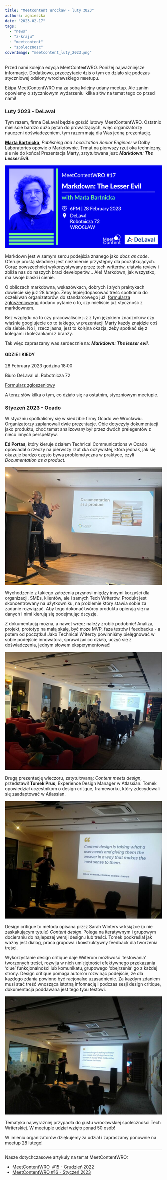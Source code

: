 ```yaml
---
title: "Meetcontent Wrocław - luty 2023"
authors: agnieszka
date: "2023-02-17"
tags:
  - "news"
  - "z-kraju"
  - "meetcontent"
  - "spolecznosc"
coverImage: "meetcontent_luty_2023.png"
---
```


Przed nami kolejna edycja MeetContentWRO. Poniżej najważniejsze informacje.
Dodatkowo, przeczytacie dziś o tym co działo się podczas styczniowej odsłony
wrocławskiego meetupu.

<!--truncate-->

Ekipa MeetContentWRO ma za sobą kolejny udany meetup. Ale zanim opowiemy o
styczniowym wydarzeniu, kilka słów na temat tego co przed nami!

### Luty 2023 - DeLaval

Tym razem, firma DeLaval będzie gościć lutowy MeetContentWRO. Ostatnio mieliście
bardzo dużo pytań do prowadzących, więc organizatorzy nauczeni doświadczeniem,
tym razem mają dla Was jedną prezentację.

[**Marta Bartnicka**](https://www.linkedin.com/in/marta-bartnicka-713969/),
_Publishing and Localization Senior Engineer_ w Dolby Laboratories opowie o
Markdownie. Temat na pierwszy rzut oka techniczny, ale nie do końca! Prezentacja
Marty, zatytułowana jest: **_Markdown: The Lesser Evil_**.

![](images/MeetContentWRO-17-Promo-pic.png)

Markdown jest w samym sercu podejścia znanego jako _docs as code_. Oferuje
prostą składnię i jest niezmiernie przystępny dla początkujących. Coraz
powszechniej wykorzystywany przez tech writerów, ułatwia review i zbliża nas do
naszych braci developerów… Ale! Markdown, jak wszystko, ma swoje blaski i
cienie.

O obliczach markdowna, wskazówkach, dobrych i złych praktykach dowiecie się już
28 lutego. Żeby lepiej dopasować treść spotkania do oczekiwań organizatorów, do
standardowego już 
[formularza zgłoszeniowego](https://docs.google.com/forms/d/e/1FAIpQLScpPfZnZekXcR8nKfWMSdLBD-goqHSeSf4ToDZXXhpAv5yGpA/viewform?usp=sf_link)
dodano pytanie o to, czy mieliście już styczność z markdownem.

Bez względu na to czy pracowaliście już z tym językiem znaczników czy właśnie
googlujecie co to takiego, w prezentacji Marty każdy znajdzie coś dla siebie. No
i, rzecz jasna, jest to kolejna okazja, żeby spotkać się z kolegami i
koleżankami z branży.

Tak więc zapraszamy was serdecznie na: **_Markdown: The lesser evil_**.

#### **GDZIE I KIEDY**

28 February 2023 godzina 18:00

Biuro DeLaval ul. Robotnicza 72

[Formularz zgłoszeniowy](https://docs.google.com/forms/d/e/1FAIpQLScpPfZnZekXcR8nKfWMSdLBD-goqHSeSf4ToDZXXhpAv5yGpA/viewform?usp=sf_link)

A teraz słów kilka o tym, co działo się na ostatnim, styczniowym meetupie.

### Styczeń 2023 - Ocado

W styczniu spotkaliśmy się w siedzibie firmy Ocado we Wrocławiu. Organizatorzy
zaplanowali dwie prezentacje. Obie dotyczyły dokumentacji jako produktu, choć
temat analizowany był przez dwóch prelegentów z nieco innych perspektyw.

**Ed Portas**, który kieruje działem Technical Communications w Ocado opowiadał
o rzeczy na pierwszy rzut oka oczywistej, która jednak, jak się okazuje bardzo
często bywa problematyczna w praktyce, czyli _Documentation as a product_.

![](images/Docs-as-a-product-e1676629852721.jpg)

Wychodzenie z takiego założenia przynosi między innymi korzyści dla organizacji,
SMEs, klientów, ale i samych Tech Writerów. Produkt jest skoncentrowany na
użytkowniku, na problemie który stawia sobie za zadanie rozwiązać. Aby tego
dokonać twórcy produktu opierają się na danych i nimi kierują się podejmując
decyzje.

Z dokumentacją można, a nawet wręcz należy zrobić podobnie! Analiza, projekt,
prototyp na małą skalę, być może MVP, faza testów i feedbacku - a potem od
początku! Jako Technical Writerzy powinniśmy pielęgnować w sobie podejście
innowatora, sprawdzać co działa, uczyć się z doświadczenia, jednym słowem
eksperymentować!

![](images/Docs-as-a-product-2-e1676629826722.jpg)

Drugą prezentację wieczoru, zatytułowaną: _Content meets design_, przedstawił
**Tomek Prus**, Experience Design Manager w Atlassian. Tomek opowiedział
uczestnikom o design critique, frameworku, który zdecydowali się zaadaptować w
Atlassian.

![](images/Content-meets-design-2-e1676629736855.jpg)

Design critique to metoda opisana przez Sarah Winters w książce (o nie
zaskakującym tytule) _Content design_. Polega na iteratywnym i grupowym
docieraniu do najlepszej wersji designu lub treści. Tomek podkreślał jak ważny
jest dialog, praca grupowa i konstruktywny feedback dla tworzenia treści.

Wykorzystanie design critique daje Writerom możliwość ‘testowania’ tworzonych
treści, rozwija w nich umiejętności efektywnego przekazania ‘clue’
funkcjonalności lub komunikatu, grupowego ‘obejrzenia’ go z każdej strony.
Design critique pomaga autorom rozwinąć podejście, że dla każdego zdania powinno
być racjonalne uzasadnienie. Za każdym zdaniem musi stać treść wnosząca istotną
informację i podczas sesji design critique, dokumentacja poddawana jest tego
typu testowi.

![](images/Content-meets-design-e1676629839600.jpg)

Tematyka najwyraźniej przypadła do gustu wrocławskiej społeczności Tech
Writerskiej. W meetupie udział wzięło ponad 50 osób!

W imieniu organizatorów dziękujemy za udział i zapraszamy ponownie na meetup 28
lutego!

---

Nasze dotychczasowe artykuły na temat MeetContentWRO:

- [MeetContentWRO  #15 - Grudzień 2022](http://techwriter.pl/meetcontentwro-wraca/)
- [MeetContentWRO #16 - Styczeń 2023](http://techwriter.pl/meetcontent-wroclaw-styczen-2023/)
